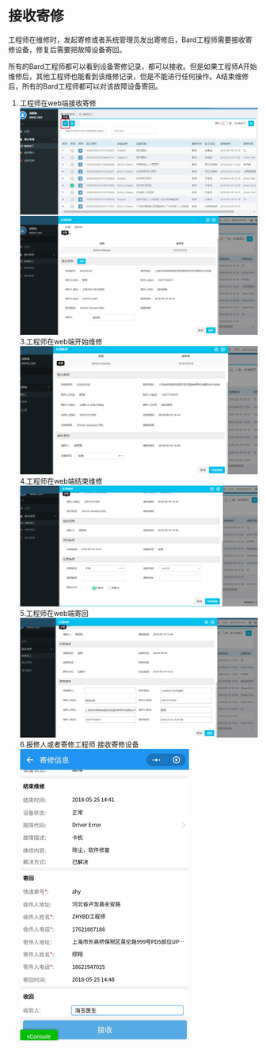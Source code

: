 
# 接收寄修
工程师在维修时，发起寄修或者系统管理员发出寄修后，Bard工程师需要接收寄修设备，修复后需要把故障设备寄回。

所有的Bard工程师都可以看到设备寄修记录，都可以接收。但是如果工程师A开始维修后，其他工程师也能看到该维修记录，但是不能进行任何操作。A结束维修后，所有的Bard工程师都可以对该故障设备寄回。


1. 工程师在web端接收寄修
![](/assets/未命名1526629582.png)
![](/assets/未命名1526629593.png)
3.工程师在web端开始维修
![](/assets/未命名1526629629.png)
4.工程师在web端结束维修
![](/assets/未命名1526629657.png)
5.工程师在web端寄回
![](/assets/未命名1526629681.png)
6.报修人或者寄修工程师 接收寄修设备
![](/assets/未命名1527231085.png)
